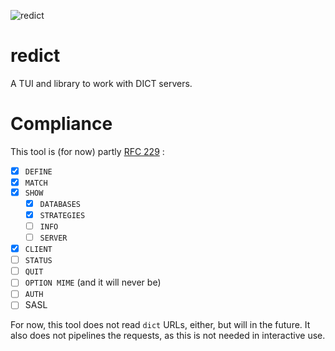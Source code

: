 ![redict](https://i.imgur.com/UIl1mRO.jpg)
# redict
A TUI and library to work with DICT servers.

# Compliance

This tool is (for now) partly [RFC 229](https://tools.ietf.org/html/rfc2229) :

- [x] `DEFINE`
- [x] `MATCH`
- [x] `SHOW`
  - [x] `DATABASES`
  - [x] `STRATEGIES`
  - [ ] `INFO`
  - [ ] `SERVER`
- [x] `CLIENT`
- [ ] `STATUS`
- [ ] `QUIT`
- [ ] `OPTION MIME` (and it will never be)
- [ ] `AUTH`
- [ ] SASL

For now, this tool does not read `dict` URLs, either, but will in the future.
It also does not pipelines the requests, as this is not needed in interactive use.
